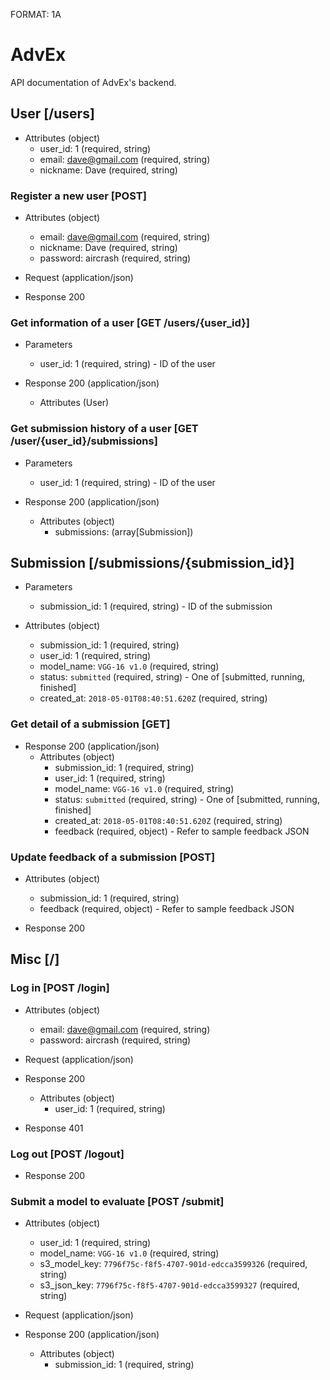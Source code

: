 FORMAT: 1A

# AdvEx

API documentation of AdvEx's backend.

## User [/users]

+ Attributes (object)
    + user_id: 1 (required, string)
    + email: dave@gmail.com (required, string)
    + nickname: Dave (required, string)

### Register a new user [POST]

+ Attributes (object)
    + email: dave@gmail.com (required, string)
    + nickname: Dave (required, string)
    + password: aircrash (required, string)

+ Request (application/json)

+ Response 200

### Get information of a user [GET /users/{user_id}]

+ Parameters
    + user_id: 1 (required, string) - ID of the user

+ Response 200 (application/json)
    + Attributes (User)

### Get submission history of a user [GET /user/{user_id}/submissions]

+ Parameters
    + user_id: 1 (required, string) - ID of the user

+ Response 200 (application/json)
    + Attributes (object)
        + submissions: (array[Submission])

## Submission [/submissions/{submission_id}]

+ Parameters
    + submission_id: 1 (required, string) - ID of the submission

+ Attributes (object)
    + submission_id: 1 (required, string)
    + user_id: 1 (required, string)
    + model_name: `VGG-16 v1.0` (required, string)
    + status: `submitted` (required, string) - One of [submitted, running, finished]
    + created_at: `2018-05-01T08:40:51.620Z` (required, string)

### Get detail of a submission [GET]

+ Response 200 (application/json)
    + Attributes (object)
        + submission_id: 1 (required, string)
        + user_id: 1 (required, string)
        + model_name: `VGG-16 v1.0` (required, string)
        + status: `submitted` (required, string) - One of [submitted, running, finished]
        + created_at: `2018-05-01T08:40:51.620Z` (required, string)
        + feedback (required, object) - Refer to sample feedback JSON

### Update feedback of a submission [POST]

+ Attributes (object)
    + submission_id: 1 (required, string)
    + feedback (required, object) - Refer to sample feedback JSON

+ Response 200

## Misc [/]

### Log in [POST /login]

+ Attributes (object)
    + email: dave@gmail.com (required, string)
    + password: aircrash (required, string)

+ Request (application/json)

+ Response 200
    + Attributes (object)
        + user_id: 1 (required, string)

+ Response 401

### Log out [POST /logout]

+ Response 200

### Submit a model to evaluate [POST /submit]

+ Attributes (object)
    + user_id: 1 (required, string)
    + model_name: `VGG-16 v1.0` (required, string)
    + s3_model_key: `7796f75c-f8f5-4707-901d-edcca3599326` (required, string)
    + s3_json_key: `7796f75c-f8f5-4707-901d-edcca3599327` (required, string)

+ Request (application/json)

+ Response 200 (application/json)
    + Attributes (object)
        + submission_id: 1 (required, string)
